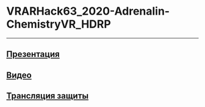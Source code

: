 # VRARHack63_2020-Adrenalin-ChemistryVR_HDRP
 ---
 [Презентация](https://github.com/samgkvr/VRARHack63_2020-Adrenalin-ChemistryVR_HDRP/raw/main/Pres.pptx)
 ---
 [Видео](https://youtu.be/jCM9NoEoXug)
 ---
 [Трансляция защиты](https://youtu.be/ygcIMWnDQV4?t=6270)
 ---
